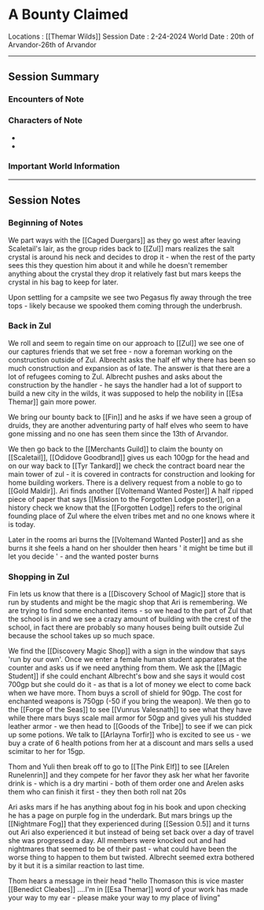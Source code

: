# A Bounty Claimed  
Locations : [[Themar Wilds]]
Session Date : 2-24-2024
World Date : 20th of Arvandor-26th of Arvandor

-------
## Session Summary
### Encounters of Note

### Characters of Note
- 
- 
### Important World Information 

----
## Session Notes
### Beginning of Notes
We part ways with the [[Caged Duergars]] as they go west after leaving Scaletail's lair, as the group rides back to [[Zul]] mars realizes the salt crystal is around his neck and decides to drop it - when the rest of the party sees this they question him about it and while he doesn't remember anything about the crystal they drop it relatively fast but mars keeps the crystal in his bag to keep for later. 

Upon settling for a campsite we see two Pegasus fly away through the tree tops - likely because we spooked them coming through the underbrush.

### Back in Zul

We roll and seem to regain time on our approach to [[Zul]] we see one of our captures friends that we set free - now a foreman working on the construction outside of Zul. Albrecht asks the half elf why there has been so much construction and expansion as of late. The answer is that there are a lot of refugees coming to Zul. Albrecht pushes and asks about the construction by the handler - he says the handler had a lot of support to build a new city in the wilds, it was supposed to help the nobility in [[Esa Themar]] gain more power.

We bring our bounty back to [[Fin]] and he asks if we have seen a group of druids, they are another adventuring party of half elves who seem to have gone missing and no one has seen them since the 13th of Arvandor.

We then go back to the [[Merchants Guild]] to claim the bounty on [[Scaletail]], [[Odidove Goodbrand]] gives us each 100gp for the head and on our way back to [[Tyr Tankard]] we check the contract board near the main tower of zul - it is covered in contracts for construction and looking for home building workers. 
There is a delivery request from a noble to go to [[Gold Maldir]].
Ari finds another [[Voltemand Wanted Poster]]
A half ripped piece of paper that says [[Mission to the Forgotten Lodge poster]], on a history check we know that the [[Forgotten Lodge]] refers to the original founding place of Zul where the elven tribes met and no one knows where it is today. 

Later in the rooms ari burns the [[Voltemand Wanted Poster]] and as she burns it she feels a hand on her shoulder then hears ' it might be time but ill let you decide ' - and the wanted poster burns
### Shopping in Zul
Fin lets us know that there is a [[Discovery School of Magic]] store that is run by students and might be the magic shop that Ari is remembering. We are trying to find some enchanted items - so we head to the part of Zul that the school is in and we see a crazy amount of building with the crest of the school, in fact there are probably so many houses being built outside Zul because the school takes up so much space. 

We find the [[Discovery Magic Shop]] with a sign in the window that says 'run by our own'. Once we enter a female human student apparates at the counter and asks us if we need anything from them. We ask the [[Magic Student]] if she could enchant Albrecht's bow and she says it would cost 700gp but she could do it - as that is a lot of money we elect to come back when we have more. Thom buys a scroll of shield for 90gp. The cost for enchanted weapons is 750gp (-50 if you bring the weapon).
We then go to the [[Forge of the Seas]] to see [[Vunrus Valesnath]] to see what they have while there mars buys scale mail armor for 50gp and gives yuli his studded leather armor - we then head to [[Goods of the Tribe]] to see if we can pick up some potions. We talk to [[Arlayna Torfir]] who is excited to see us - we buy a crate of 6 health potions from her at a discount and mars sells a used scimitar to her for 15gp.

Thom and Yuli then break off to go to [[The Pink Elf]] to see [[Arelen Runelenrin]] and they compete for her favor they ask her what her favorite drink is - which is a dry martini - both of them order one and Arelen asks them who can finish it first - they then both roll nat 20s

Ari asks mars if he has anything about fog in his book and upon checking he has a page on purple fog in the underdark. But mars brings up the [[Nightmare Fog]] that they experienced during [[Session 0.5]] and it turns out Ari also experienced it but instead of being set back over a day of travel she was progressed a day. All members were knocked out and had nightmares that seemed to be of their past - what could have been the worse thing to happen to them but twisted. Albrecht seemed extra bothered by it but it is a similar reaction to last time.

Thom hears a message in their head "hello Thomason this is vice master [[Benedict Cleabes]] ....I'm in [[Esa Themar]] word of your work has made your way to my ear - please make your way to my place of living" 